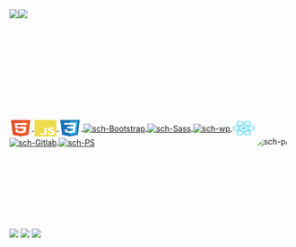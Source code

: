 <div align="center" >
  <a href="https://github.com/wagmerschaider" style="display:flex">
  <img height="180em" src="https://github-readme-stats.vercel.app/api/top-langs/?username=wagnerschaider&layout=compact&langs_count=7&theme=gotham"/>
  <img height="180em" src="https://github-readme-stats.vercel.app/api?username=wagnerschaider&show_icons=true&theme=gotham&include_all_commits=true&count_private=true"/>
</div>
<div style="display: inline_block"><br>
  <img align="center" alt="sch-HTML" height="30" width="40" src="https://raw.githubusercontent.com/devicons/devicon/master/icons/html5/html5-original.svg">
  <img align="center" alt="sch-Js" height="30" width="40" src="https://raw.githubusercontent.com/devicons/devicon/master/icons/javascript/javascript-plain.svg">
  <img align="center" alt="sch-CSS" height="30" width="40" src="https://raw.githubusercontent.com/devicons/devicon/master/icons/css3/css3-original.svg">
  <img align="center" alt="sch-Bootstrap" height="30" width="40" src="https://cdn.jsdelivr.net/gh/devicons/devicon/icons/bootstrap/bootstrap-original.svg">
  <img align="center" alt="sch-Sass" height="30" width="40" src="https://cdn.jsdelivr.net/gh/devicons/devicon/icons/sass/sass-original.svg">
  <img align="center" alt="sch-wp" height="30" width="40" src="https://cdn.jsdelivr.net/gh/devicons/devicon/icons/wordpress/wordpress-plain.svg">
  <img align="center" alt="sch-React" height="30" width="40" src="https://raw.githubusercontent.com/devicons/devicon/master/icons/react/react-original.svg">
  <img align="center" alt="sch-Gitlab" height="30" width="40" src="https://cdn.jsdelivr.net/gh/devicons/devicon/icons/gitlab/gitlab-original.svg">
  <img align="center" alt="sch-PS" height="30" width="40" src="https://cdn.jsdelivr.net/gh/devicons/devicon/icons/photoshop/photoshop-plain.svg">
  <img align="right" alt="sch-pic" height="150" style="border-radius:50px;" src="https://avatars.githubusercontent.com/u/83241392?v=4?width=676&height=676">
</div>
  
  ##
 
<div> 
 
  <a href="https://instagram.com/obruxeiro_" target="_blank"><img src="https://img.shields.io/badge/-Instagram-%23E4405F?style=for-the-badge&logo=instagram&logoColor=white" target="_blank"></a> 
  <a href = "mailto:wagnerschaider@gmail.com"><img src="https://img.shields.io/badge/-Gmail-%23333?style=for-the-badge&logo=gmail&logoColor=white" target="_blank"></a>
  <a href="https://www.linkedin.com/in/wagner-schaider-64988111a/" target="_blank"><img src="https://img.shields.io/badge/-LinkedIn-%230077B5?style=for-the-badge&logo=linkedin&logoColor=white" target="_blank"></a> 
 
 
</div>
